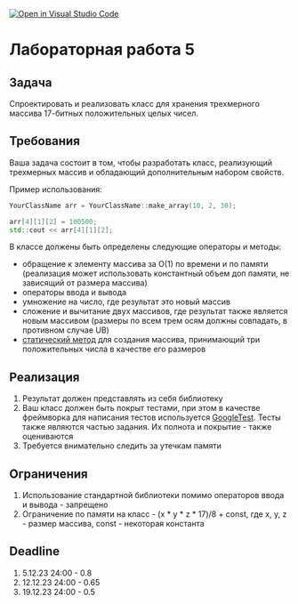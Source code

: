 [![Open in Visual Studio Code](https://classroom.github.com/assets/open-in-vscode-718a45dd9cf7e7f842a935f5ebbe5719a5e09af4491e668f4dbf3b35d5cca122.svg)](https://classroom.github.com/online_ide?assignment_repo_id=13077243&assignment_repo_type=AssignmentRepo)
# Лабораторная работа 5

## Задача

Спроектировать и реализовать класс для хранения трехмерного массива 17-битных положительных целых чисел.

## Требования

Ваша задача состоит в том, чтобы разработать класс, реализующий трехмерных массив и обладающий дополнительным набором свойств.

Пример использования:

```cpp
YourClassName arr = YourClassName::make_array(10, 2, 30);

arr[4][1][2] = 100500;
std::cout << arr[4][1][2];
```

В классе должены быть определены следующие операторы и методы:

- обращение к элементу массива за O(1) по времени и по памяти (реализация может использовать константный объем доп памяти, не зависящий от размера массива)
- операторы ввода и вывода
- умножение на число, где результат это новый массив
- сложение и вычитание двух массивов, где результат также является новым массивом (размеры по всем трем осям должны совпадать, в противном случае UB)
- [статический метод](https://en.cppreference.com/w/cpp/language/static) для создания массива, принимающий три положительных числа в качестве его размеров

## Реализация

1. Результат должен представлять из себя библиотеку
2. Ваш класс должен быть покрыт тестами, при этом в качестве фреймворка для написания тестов используется [GoogleTest](https://google.github.io/googletest/). Тесты также являются частью задания. Их полнота и покрытие - также оцениваются
3. Требуется внимательно следить за утечкам памяти

## Ограничения

1. Использование стандартной библиотеки помимо операторов ввода и вывода - запрещено
2. Ограничение по памяти на класс - (x * y * z * 17)/8 + const, где x, y, z - размер массива, const - некоторая константа

## Deadline

1. 5.12.23 24:00 - 0.8
2. 12.12.23 24:00 - 0.65
3. 19.12.23 24:00 - 0.5
